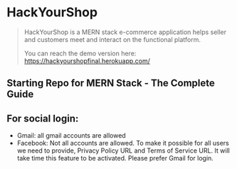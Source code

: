 # HackYourShop

> HackYourShop is a MERN stack e-commerce application helps seller and customers meet and interact on the functional platform. 
> 
> You can reach the demo version here:
>  https://hackyourshopfinal.herokuapp.com/


## Starting Repo for MERN Stack - The Complete Guide

## For social login:

- Gmail: all gmail accounts are allowed
- Facebook: Not all accounts are allowed. To make it possible for all users we need to provide, Privacy Policy URL and Terms of Service URL. It will take time this feature to be activated. Please prefer Gmail for login.

